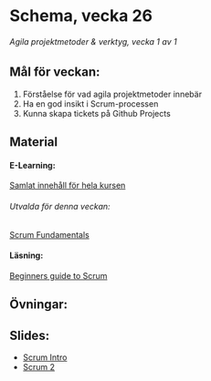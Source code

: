 # Schema, vecka 26

###### Agila projektmetoder & verktyg, vecka 1 av 1

## Mål för veckan:
1. Förståelse för vad agila projektmetoder innebär
2. Ha en god insikt i Scrum-processen
3. Kunna skapa tickets på Github Projects

## Material
#### E-Learning:
[Samlat innehåll för hela kursen](https://github.com/Lexicon-Frontend-2024/e-learning-material/edit/main/README.md)
###### Utvalda för denna veckan:
[Scrum Fundamentals](https://app.pluralsight.com/library/courses/fundamentals-scrum/table-of-contents)
#### Läsning:
[Beginners guide to Scrum](https://www.atlassian.com/blog/project-management/beginners-guide-scrum-and-agile-project-management)

## Övningar:

## Slides:
* [Scrum Intro](https://docs.google.com/presentation/d/1OwxcWGzVYUGwb9rUYC5fEm4Kl9-5WhSkv9G3QT4PLm0/edit?usp=sharing)
* [Scrum 2](https://docs.google.com/presentation/d/15CYHa80ye8QOoOAV4K3tiwxAlGbbOtTZK5zgdh-xUao/edit?usp=sharing)

